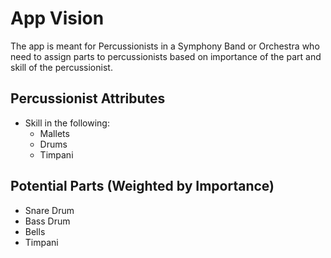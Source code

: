 # App Vision
The app is meant for Percussionists in a Symphony Band or Orchestra who need to assign parts to percussionists based on importance of the part and skill of the percussionist.
## Percussionist Attributes
- Skill in the following:
  - Mallets
  - Drums
  - Timpani
## Potential Parts (Weighted by Importance)
- Snare Drum
- Bass Drum
- Bells
- Timpani
